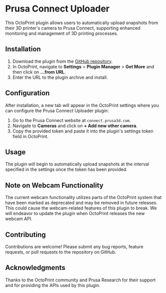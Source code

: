 # Prusa Connect Uploader

This OctoPrint plugin allows users to automatically upload snapshots from their 3D printer's camera to Prusa Connect, supporting enhanced monitoring and management of 3D printing processes.

## Installation

1. Download the plugin from the [GitHub repository](https://github.com/rizz360/prusa_connect_uploader).
2. In OctoPrint, navigate to **Settings** > **Plugin Manager** > **Get More** and then click on **...from URL**.
3. Enter the URL to the plugin archive and install.

## Configuration

After installation, a new tab will appear in the OctoPrint settings where you can configure the Prusa Connect Uploader plugin:

1. Go to the Prusa Connect website at `connect.prusa3d.com`.
2. Navigate to **Cameras** and click on **+ Add new other camera**.
3. Copy the provided token and paste it into the plugin's settings token field in OctoPrint.

## Usage

The plugin will begin to automatically upload snapshots at the interval specified in the settings once the token has been provided.

## Note on Webcam Functionality

The current webcam functionality utilizes parts of the OctoPrint system that have been marked as deprecated and may be removed in future releases. This could cause the webcam-related features of this plugin to break. We will endeavor to update the plugin when OctoPrint releases the new webcam API.

## Contributing

Contributions are welcome! Please submit any bug reports, feature requests, or pull requests to the repository on GitHub.

## Acknowledgments

Thanks to the OctoPrint community and Prusa Research for their support and for providing the APIs used by this plugin.
